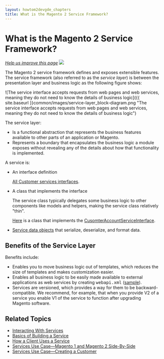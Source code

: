 ```yaml
---
layout: howtom2devgde_chapters
title: What is the Magento 2 Service Framework?
---
```


 
# What is the Magento 2 Service Framework?


<p><a href="{{ site.githuburl }}guides/v1.0/m2devgde/svcs-framework/what-is-svc.md" target="_blank"><em>Help us improve this page</em></a>&nbsp;<img src="{{ site.baseurl }}common/images/newWindow.gif"/></p>

The Magento 2 service framework defines and exposes extensible features. The service framework (also referred to as the *service layer*) is between the presentation layer and business logic as the following figure shows:

![The service interface accepts requests from web pages and web services, meaning they do not need to know the details of business logic]({{ site.baseurl }}common/images/service-layer_block-diagram.png "The service interface accepts requests from web pages and web services, meaning they do not need to know the details of business logic")

The service layer:

 * Is a functional abstraction that represents the business features available to other parts of an application or Magento. 
 * Represents a boundary that encapsulates the business logic a module exposes without revealing any of the details about how that functionality is implemented. 
 
A service is:

*  	An interface definition

	<a href="{{ site.mage2000url }}tree/master/app/code/Magento/Customer/Service/V1" target="_blank">All Customer services interfaces</a>. 
	
*  	A class that implements the interface 

	The service class typically delegates some business logic to other components like models and helpers, making the service class relatively "thin".

	<a href="{{ site.mage2000url }}app/code/Magento/Customer/Service/V1/CustomerAccountService.php" target="_blank">Here</a> is a class that implements the <a href="{{ site.mage2000url }}app/code/Magento/Customer/Service/V1/CustomerAccountServiceInterface.php" target="_blank">CusomterAccountServiceInterface</a>.

*	<a href="{{ site.gdeurl }}m2devgde/svcs-framework/build-svc.html#about-service-data-objects">Service data objects</a> that serialize, deserialize, and format data.	
	
## Benefits of the Service Layer

Benefits include:

<ul><li>Enables you to move business logic out of templates, which reduces the size of templates and makes customization easier.</li>
<li>Enables all business logic to be easily made available to external applications as web services by creating <tt>webapi.xml</tt> (<a href="{{ site.mage2000url }}app/code/Magento/Customer/etc/webapi.xml" target="_blank">sample</a>).</li>
<li>Services are versioned, which provides a way for them to be backward-compatible. We recommend, for example, that when you provide V2 of a service you enable V1 of the service to function after upgrading Magento software.</li></ul>
 
## Related Topics

*	<a href="{{ site.gdeurl }}m2devgde/svcs-framework/svcs-props.html">Interacting With Services</a>
*	<a href="{{ site.gdeurl }}m2devgde/svcs-framework/build-svc.html">Basics of Building a Service</a>
*	<a href="{{ site.gdeurl }}m2devgde/svcs-framework/svc-how-to-use.html">How a Client Uses a Service</a>
*	<a href="{{ site.gdeurl }}m2devgde/svcs-framework/compare_mage1_mage2.html">Services Use Case&mdash;Magento 1 and Magento 2 Side-By-Side</a>
*	<a href="{{ site.gdeurl }}m2devgde/svcs-framework/svc_create-customer-use-case.html">Services Use Case&mdash;Creating a Customer</a>

